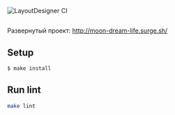 ![LayoutDesigner CI](https://github.com/cryptobfund/layout-designer-project-lvl1/workflows/LayoutDesigner%20CI/badge.svg)
##
Развернутый проект:
http://moon-dream-life.surge.sh/
##

## Setup

```sh
$ make install
```

## Run lint

```sh
make lint
```

